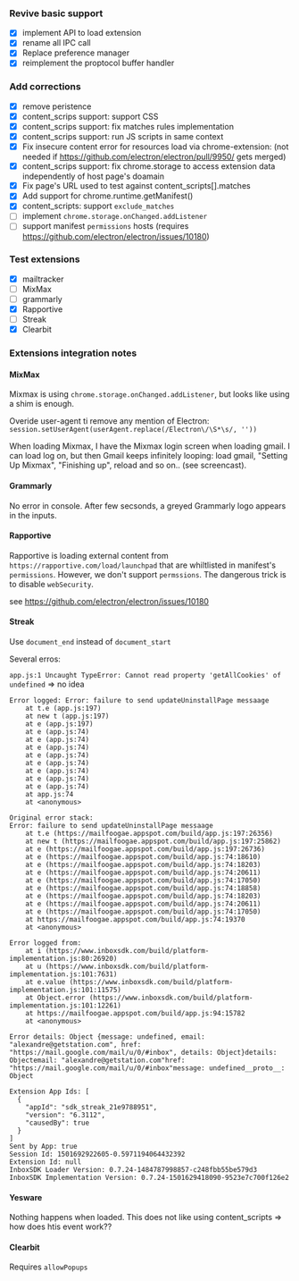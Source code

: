### Revive basic support
- [x] implement API to load extension
- [x] rename all IPC call
- [x] Replace preference manager
- [x] reimplement the proptocol buffer handler

### Add corrections
- [x] remove peristence
- [x] content_scrips support: support CSS
- [x] content_scrips support: fix matches rules implementation	
- [x] content_scrips support: run JS scripts in same context
- [x] Fix insecure content error for resources load via chrome-extension: (not needed if https://github.com/electron/electron/pull/9950/ gets merged)
- [x] content_scrips support: fix chrome.storage to access extension data independently of host page's doamain
- [x] Fix page's URL used to test against content_scripts[].matches
- [x] Add support for chrome.runtime.getManifest()
- [x] content_scripts: support `exclude_matches`
- [ ] implement `chrome.storage.onChanged.addListener`
- [ ] support manifest `permissions` hosts (requires https://github.com/electron/electron/issues/10180)

### Test extensions
- [x] mailtracker
- [ ] MixMax
- [ ] grammarly 
- [x] Rapportive 
- [ ] Streak 
- [x] Clearbit

### Extensions integration notes

#### MixMax
Mixmax is using `chrome.storage.onChanged.addListener`, but looks like using a shim is enough.

Overide user-agent ti remove any mention of Electron: `session.setUserAgent(userAgent.replace(/Electron\/\S*\s/, ''))`

When loading Mixmax, I have the Mixmax login screen when loading gmail. I can load log on, but then Gmail keeps infinitely looping: load gmail, "Setting Up Mixmax", "Finishing up", reload and so on.. (see screencast).

#### Grammarly
No error in console. After few secsonds, a greyed Grammarly logo appears in the inputs.

#### Rapportive
Rapportive is loading external content from `https://rapportive.com/load/launchpad` that are whiltlisted in manifest's `permissions`.
However, we don't support `permssions`.
The dangerous trick is to disable `webSecurity`.

see https://github.com/electron/electron/issues/10180

#### Streak
Use `document_end` instead of `document_start`

Several erros: 

`app.js:1 Uncaught TypeError: Cannot read property 'getAllCookies' of undefined` => no idea


```
Error logged: Error: failure to send updateUninstallPage messaage
    at t.e (app.js:197)
    at new t (app.js:197)
    at e (app.js:197)
    at e (app.js:74)
    at e (app.js:74)
    at e (app.js:74)
    at e (app.js:74)
    at e (app.js:74)
    at e (app.js:74)
    at e (app.js:74)
    at e (app.js:74)
    at app.js:74
    at <anonymous> 

Original error stack:
Error: failure to send updateUninstallPage messaage
    at t.e (https://mailfoogae.appspot.com/build/app.js:197:26356)
    at new t (https://mailfoogae.appspot.com/build/app.js:197:25862)
    at e (https://mailfoogae.appspot.com/build/app.js:197:26736)
    at e (https://mailfoogae.appspot.com/build/app.js:74:18610)
    at e (https://mailfoogae.appspot.com/build/app.js:74:18203)
    at e (https://mailfoogae.appspot.com/build/app.js:74:20611)
    at e (https://mailfoogae.appspot.com/build/app.js:74:17050)
    at e (https://mailfoogae.appspot.com/build/app.js:74:18858)
    at e (https://mailfoogae.appspot.com/build/app.js:74:18203)
    at e (https://mailfoogae.appspot.com/build/app.js:74:20611)
    at e (https://mailfoogae.appspot.com/build/app.js:74:17050)
    at https://mailfoogae.appspot.com/build/app.js:74:19370
    at <anonymous> 

Error logged from:
    at i (https://www.inboxsdk.com/build/platform-implementation.js:80:26920)
    at u (https://www.inboxsdk.com/build/platform-implementation.js:101:7631)
    at e.value (https://www.inboxsdk.com/build/platform-implementation.js:101:11575)
    at Object.error (https://www.inboxsdk.com/build/platform-implementation.js:101:12261)
    at https://mailfoogae.appspot.com/build/app.js:94:15782
    at <anonymous> 

Error details: Object {message: undefined, email: "alexandre@getstation.com", href: "https://mail.google.com/mail/u/0/#inbox", details: Object}details: Objectemail: "alexandre@getstation.com"href: "https://mail.google.com/mail/u/0/#inbox"message: undefined__proto__: Object 

Extension App Ids: [
  {
    "appId": "sdk_streak_21e9788951",
    "version": "6.3112",
    "causedBy": true
  }
] 
Sent by App: true 
Session Id: 1501692922605-0.5971194064432392 
Extension Id: null 
InboxSDK Loader Version: 0.7.24-1484787998857-c248fbb55be579d3 
InboxSDK Implementation Version: 0.7.24-1501629418090-9523e7c700f126e2
```

#### Yesware
Nothing happens when loaded.
This does not like using content_scripts => how does htis event work??


#### Clearbit
Requires `allowPopups`